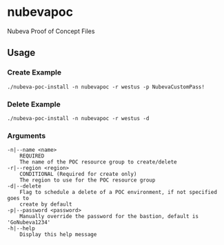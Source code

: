 # nubevapoc
Nubeva Proof of Concept Files

## Usage
### Create Example 
`./nubeva-poc-install -n nubevapoc -r westus -p NubevaCustomPass!`

### Delete Example 
`./nubeva-poc-install -n nubevapoc -r westus -d`

### Arguments
```
-n|--name <name>
    REQUIRED
    The name of the POC resource group to create/delete
-r|--region <region>
    CONDITIONAL (Required for create only)
    The region to use for the POC resource group
-d|--delete
    Flag to schedule a delete of a POC environment, if not specified goes to
    create by default
-p|--password <password>
    Manually override the password for the bastion, default is 'GoNubeva1234'
-h|--help
    Display this help message
```
